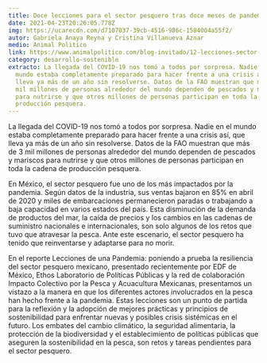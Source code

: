 ```yaml
---
title: Doce lecciones para el sector pesquero tras doce meses de pandemia
date: 2021-04-23T20:26:05.778Z
img: https://ucarecdn.com/d7107037-39cb-4516-986c-1584004a55f2/
autor: Gabriela Anaya Reyna y Cristina Villanueva Aznar
medio: Animal Politico
link: https://www.animalpolitico.com/blog-invitado/12-lecciones-sector-pesquero-pandemia/
category: desarrollo-sostenible
extracto: La llegada del COVID-19 nos tomó a todos por sorpresa. Nadie en el
  mundo estaba completamente preparado para hacer frente a una crisis así, que
  lleva ya más de un año sin resolverse. Datos de la FAO muestran que más de 3
  mil millones de personas alrededor del mundo dependen de pescados y mariscos
  para nutrirse y que otros millones de personas participan en toda la cadena de
  producción pesquera.
---
```

La llegada del COVID-19 nos tomó a todos por sorpresa. Nadie en el mundo estaba completamente preparado para hacer frente a una crisis así, que lleva ya más de un año sin resolverse. Datos de la FAO muestran que más de 3 mil millones de personas alrededor del mundo dependen de pescados y mariscos para nutrirse y que otros millones de personas participan en toda la cadena de producción pesquera.

En México, el sector pesquero fue uno de los más impactados por la pandemia. Según datos de la industria, sus ventas bajaron en 85% en abril de 2020 y miles de embarcaciones permanecieron paradas o trabajando a baja capacidad en varios estados del país. Esta disminución de la demanda de productos del mar, la caída de precios y los cambios en las cadenas de suministro nacionales e internacionales, son solo algunos de los retos que tuvo que atravesar la pesca. Ante este escenario, el sector pesquero ha tenido que reinventarse y adaptarse para no morir.

En el reporte Lecciones de una Pandemia: poniendo a prueba la resiliencia del sector pesquero mexicano, presentado recientemente por EDF de México, Ethos Laboratorio de Políticas Públicas y la red de colaboración Impacto Colectivo por la Pesca y Acuacultura Mexicanas, presentamos un vistazo a la manera en que los diferentes actores involucrados en la pesca han hecho frente a la pandemia. Estas lecciones son un punto de partida para la reflexión y la adopción de mejores prácticas y principios de sostenibilidad para enfrentar nuevas y posibles crisis sistémicas en el futuro. Los embates del cambio climático, la seguridad alimentaria, la protección de la biodiversidad y el establecimiento de políticas públicas que aseguren la sostenibilidad en la pesca, son retos y tareas pendientes para el sector pesquero.